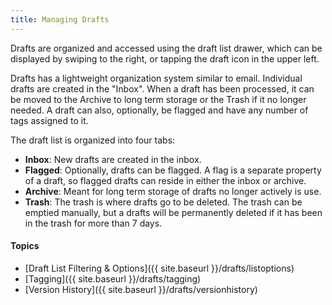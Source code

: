 ```yaml
---
title: Managing Drafts
---
```


Drafts are organized and accessed using the draft list drawer, which can be displayed by swiping to the right, or tapping the draft icon in the upper left.

Drafts has a lightweight organization system similar to email. Individual drafts are created in the "Inbox". When a draft has been processed, it can be moved to the Archive to long term storage or the Trash if it no longer needed. A draft can also, optionally, be flagged and have any number of tags assigned to it.

The draft list is organized into four tabs:

- **Inbox**: New drafts are created in the inbox.
- **Flagged**: Optionally, drafts can be flagged. A flag is a separate property of a draft, so flagged drafts can reside in either the inbox or archive.
- **Archive**: Meant for long term storage of drafts no longer actively is use.
- **Trash**: The trash is where drafts go to be deleted. The trash can be emptied manually, but a drafts will be permanently deleted if it has been in the trash for more than 7 days.

#### Topics

- [Draft List Filtering & Options]({{ site.baseurl }}/drafts/listoptions)
- [Tagging]({{ site.baseurl }}/drafts/tagging)
- [Version History]({{ site.baseurl }}/drafts/versionhistory)
